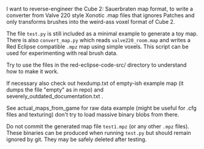 I want to reverse-engineer the Cube 2: Sauerbraten map format, to write a converter from Valve 220 style Xonotic .map files that ignores Patches and only transforms brushes into the weird-ass voxel format of Cube 2. 

The file `test.py` is still included as a minimal example to generate a toy map.
There is also `convert_map.py` which reads `valve220_room.map` and writes a
Red Eclipse compatible `.mpz` map using simple voxels. This script can be used
for experimenting with real brush data.

Try to use the files in the red-eclipse-code-src/ directory to understand how to make it work.

If necessary also check out hexdump.txt of empty-ish example map (it dumps the file "empty" as in repo) and severely_outdated_documentation.txt .

See actual_maps_from_game for raw data example (might be useful for .cfg files and texturing) don't try to load massive binary blobs from there.

Do not commit the generated map file `test1.mpz` (or any other `.mpz` files).
These binaries can be produced when running `test.py` but should remain
ignored by git. They may be safely deleted after testing.
